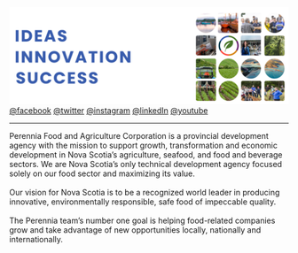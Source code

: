 <img src="https://github.com/Perennia-Food-and-Agriculture/.github/blob/main/profile/perennia-gh-readme.png" alt="" />
<a href="https://www.facebook.com/nsperennia/" target="_blank">@facebook</a>
<a href="https://twitter.com/nsperennia?lang=en" target="_blank">@twitter</a>
<a href="https://www.instagram.com/nsperennia/" target="_blank">@instagram</a>
<a href="https://www.linkedin.com/company/5414309/" target="_blank">@linkedIn</a>
<a href="https://www.youtube.com/channel/UCSfgJQBrAvx2wURxlX499Cw" target="_blank">@youtube</a>
<hr />
<p>
  Perennia Food and Agriculture Corporation is a provincial development agency with the mission to support growth, transformation and economic development in Nova Scotia’s agriculture, seafood, and food and beverage sectors. We are Nova Scotia’s only technical development agency focused solely on our food sector and maximizing its value.
<br />
<br />
Our vision for Nova Scotia is to be a recognized world leader in producing innovative, environmentally responsible, safe food of impeccable quality.
<br />
<br />
The Perennia team’s number one goal is helping food-related companies grow and take advantage of new opportunities locally, nationally and internationally.
</p>
